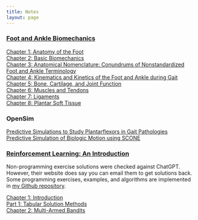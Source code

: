 ```yaml
---
title: Notes
layout: page
---
```


### [Foot and Ankle Biomechanics](https://www.sciencedirect.com/book/9780128154496/foot-and-ankle-biomechanics)
[Chapter 1: Anatomy of the Foot](/assets/pdfs/FootAndAnkleBiomechanicsCh1.pdf)  
[Chapter 2: Basic Biomechanics](/assets/pdfs/FootAndAnkleBiomechanicsCh2.pdf)  
[Chapter 3: Anatomical Nomenclature: Conundrums of Nonstandardized Foot and Ankle Terminology](/assets/pdfs/FootAndAnkleBiomechanicsCh3.pdf)  
[Chapter 4: Kinematics and Kinetics of the Foot and Ankle during Gait](/assets/pdfs/FootAndAnkleBiomechanicsCh4.pdf)  
[Chapter 5: Bone, Cartilage, and Joint Function](/assets/pdfs/FootAndAnkleBiomechanicsCh5.pdf)  
[Chapter 6: Muscles and Tendons](/assets/pdfs/FootAndAnkleBiomechanicsCh6.pdf)  
[Chapter 7: Ligaments](/assets/pdfs/FootAndAnkleBiomechanicsCh7.pdf)  
[Chapter 8: Plantar Soft Tissue](/assets/pdfs/FootAndAnkleBiomechanicsCh8.pdf)


### OpenSim
[Predictive Simulations to Study Plantarflexors in Gait Pathologies](/assets/pdfs/PredSimPFGaitPathology.pdf)  
[Predictive Simulation of Biologic Motion using SCONE](/assets/pdfs/SCONEDemo.pdf)

### [Reinforcement Learning: An Introduction](http://incompleteideas.net/book/the-book-2nd.html)
Non-programming exercise solutions were checked against ChatGPT. However, their website does say you can email them to get solutions back.  
Some programming exercises, examples, and algorithms are implemented in [my Github repository](https://github.com/chr0nikler/ReinforcementLearningSuttonBarto).

[Chapter 1: Introduction](/assets/pdfs/RLIntroductionCh1.pdf)  
[Part 1: Tabular Solution Methods](/assets/pdfs/RLIntroductionPart1.pdf)  
[Chapter 2: Multi-Armed Bandits](/assets/pdfs/RLIntroductionCh2.pdf)
